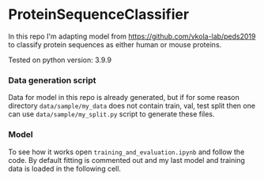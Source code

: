 # ProteinSequenceClassifier
In this repo I'm adapting model from https://github.com/vkola-lab/peds2019 to classify protein sequences as either human or mouse proteins.

Tested on python version: 3.9.9

### Data generation script
Data for model in this repo is already generated, but if for some reason directory `data/sample/my_data` does not contain train, val, test split then one can use `data/sample/my_split.py` script to generate these files.

### Model
To see how it works open `training_and_evaluation.ipynb` and follow the code. By default fitting is commented out and my last model and training data is loaded in the following cell.

